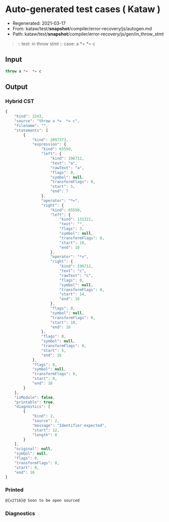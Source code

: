 # Auto-generated test cases ( Kataw )
- Regenerated: 2021-03-17
- From: kataw/test/__snapshot__/compiler/error-recovery/js/autogen.md
- Path: kataw/test/__snapshot__/compiler/error-recovery/js/gen/in_throw_stmt
> :: test: in throw stmt
> :: case: a *=  *= c
## Input

`````js
throw a *=  *= c
`````

## Output

### Hybrid CST

```javascript
{
    "kind": 2243,
    "source": "throw a *=  *= c",
    "filename": "",
    "statements": [
        {
            "kind": 2097373,
            "expression": {
                "kind": 65550,
                "left": {
                    "kind": 196712,
                    "text": "a",
                    "rawText": "a",
                    "flags": 0,
                    "symbol": null,
                    "transformFlags": 0,
                    "start": 5,
                    "end": 7
                },
                "operator": "*=",
                "right": {
                    "kind": 65550,
                    "left": {
                        "kind": 131322,
                        "text": "",
                        "flags": 3,
                        "symbol": null,
                        "transformFlags": 0,
                        "start": 10,
                        "end": 10
                    },
                    "operator": "*=",
                    "right": {
                        "kind": 196712,
                        "text": "c",
                        "rawText": "c",
                        "flags": 0,
                        "symbol": null,
                        "transformFlags": 0,
                        "start": 14,
                        "end": 16
                    },
                    "flags": 0,
                    "symbol": null,
                    "transformFlags": 0,
                    "start": 10,
                    "end": 16
                },
                "flags": 0,
                "symbol": null,
                "transformFlags": 0,
                "start": 5,
                "end": 16
            },
            "flags": 0,
            "symbol": null,
            "transformFlags": 0,
            "start": 0,
            "end": 16
        }
    ],
    "isModule": false,
    "printable": true,
    "diagnostics": [
        {
            "kind": 2,
            "source": 2,
            "message": "Identifier expected",
            "start": 12,
            "length": 0
        }
    ],
    "original": null,
    "symbol": null,
    "flags": 0,
    "transformFlags": 0,
    "start": 0,
    "end": 16
}
```

### Printed

```javascript
@{x2716}@ Soon to be open sourced
```

### Diagnostics

```javascript

```

